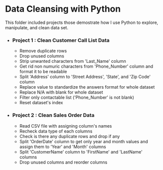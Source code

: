 # Data Cleansing with Python

This folder included projects those demostrate how I use Python to explore, manipulate, and clean data set.

- ### Project 1 : Clean Customer Call List Data
    - Remove duplicate rows
    - Drop unused columns
    - Strip unwanted characters from 'Last_Name' column
    - Get rid non numuric characters from 'Phone_Number' column and format it to be readable
    - Split 'Address' column to 'Street Address', 'State', and 'Zip Code' column
    - Replace value to standardize the answers format for whole dataset
    - Replace N/A with blank for whole dataset
    - Filter only contactable list ('Phone_Number' is not blank)
    - Reset dataset's index



- ### Project 2 : Clean Sales Order Data
    - Read CSV file with assigning column's names
    - Recheck data type of each columns
    - Check is there any duplicate rows and drop if any
    - Split 'OrderDate' column to get only year and month values and assign them to 'Year' and 'Month' columns
    - Split 'CustomerName' column to 'FirstName' and 'LastName' columns
    - Drop unused columns and reorder columns
